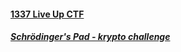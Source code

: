#### [1337 Live Up CTF](https://ctf.intigriti.io/)
##### [Schrödinger's Pad - krypto challenge](https://ctf.intigriti.io/challenges#Schr%C3%B6dinger's%20Pad-29)
